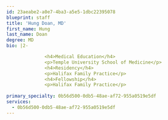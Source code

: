 ```yaml
---
id: 23aeabe2-a0e7-4ba3-a5e5-1dbc22395078
blueprint: staff
title: 'Hung Doan, MD'
first_name: Hung
last_name: Doan
degree: MD
bio: |2-

              <h4>Medical Education</h4>
              <p>Temple University School of Medicine</p>
              <h4>Residency</h4>
              <p>Halifax Family Practice</p>
              <h4>Fellowship</h4>
              <p>Halifax Family Practice</p>
          
primary_specialty: 0b56d500-0db5-48ae-af72-955a0519e5df
services:
  - 0b56d500-0db5-48ae-af72-955a0519e5df
---
```

